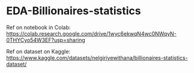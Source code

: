 # EDA-Billionaires-statistics
Ref on notebook in Colab: https://colab.research.google.com/drive/1wyc6ekwqN4wc0NWqyN-0THYCyo54W3EF?usp=sharing

Ref on dataset on Kaggle: https://www.kaggle.com/datasets/nelgiriyewithana/billionaires-statistics-dataset/
